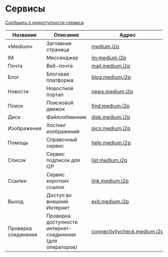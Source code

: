 # Сервисы
[Сообщить о недоступности сервиса](https://github.com/medium-isp/medium/issues/new)

| Название     	| Описание                    	| Адрес                       	| Base32 	      | Доступность 	| SSL |
|-------------- |------------------------------ |------------------------------ |:-------------:|:-------------:|:---:|
| «Medium» 	| Заглавная страница            | [medium.i2p](http://medium.i2p/?i2paddresshelper=dLJzgrK601vSbtNZGQ~R8V0ruRsdeG35gaIdH0RkXzoFioASVww8YociZfrgLsnHmKmMfA46fFv6goHkWYLMcWCDqoNc1X1bUzJwNxGHDcJJ1svKCuMGJDm5Ve~UMkdqEWofeT4tc4F14dJE48ff10jM4Y3Zc1tJCBuXKwtwa~mAdSacDlowXABP3kQ76kpMqQZ6dAithyAi53u-USvTmpK0Lc4uvZsWQL32m~qGMEiNrrlAhHZY2ttPbPUq8ig1bhEoBkN9CEYDdEgH3mw9CNmIhUrQThD9Hp~Wlsvd1x0815U-DDPqQvbwj2KgVRRt4z0uvZ-Ol0gpJwSgXfovVmuGj-PjbzFlfe-oGB-hQWEM~rTvIGdoS09nyWZtzzEQMnOwxv72fEM7HVQbMzSQ3B2UMHDWcXaY~lmQNnXcvNPMZiWA9Qt0ogUdWzDMyz1OvK5hsUPOLEYJMQ7GS272Mx3E6fqGct2EJ20IDIY8MfMVvCzYOK58lvTqeEsAz-fRBQAEAAcAAA==)                   	| [Ссылка](http://mediumsqsqgxwwhioefin4qu2wql4nybk5fff7tgwbg2f6bgkboa.b32.i2p)              	| ![](https://img.shields.io/badge/доступен-success.svg)            	| ✓ |
| IM   		| Мессенджер             	| [im.medium.i2p](http://im.medium.i2p/?i2paddresshelper=ZiLCyFW8shsSqPFZLyCnQEsXIpYud~0AjPBuCqKHEm8HCN0qvIiav-s5lCOWDh~DWC-bLqopcC1dEdCebMepEQZaUBM1MsrA~0rh4fqf1N7D~9~UI60il9HpLWgFRbexNfsvUx4r2LwCLG5odSbrJKFoRQ7r9MCOWdEb-asKTyXp1Q~NArFJwyn02C6jzuitQgveTQsVCwDm6VBh0hsdqrV3l62Fi8KENPbPwOb8baI9dzB20l-ZTkFjkFDkhann8d0Hd34qRLxAR2s-F149qf5Fri2LKhki-JkGgXofJPK80uLRe6x3hhBpyPowo-0hFSKPpSdZP5KCgW3y-~PJxqw-9q2sDz38K1Qc6wBGi-ouA~R9YIwYJ9QzRTNheIks4Cd2HXifV7haQZu0bbFdLb1ZbCsvrRo8iKf9gxrjIjsMSgaQsuSgTS5a7l6wMWfmfk7YN8EcgtaRUI6emglsVvvlrJPidzYxzLtyUWQPZYyEWnQTyhUMhpUlJmn17HyuBQAEAAcAAA==)              	| [Ссылка](http://imczm4o22fuinld5hyqdjvy6w3wttn6c3zxxonh72fnjnebokqfa.b32.i2p)              	| ![](https://img.shields.io/badge/доступен-success.svg)            	| ✓ |
| Почта   	| Веб-почта             	| [mail.medium.i2p](http://mail.medium.i2p/?i2paddresshelper=MJcd4jvQLqCmBPJLMMMckL3tTAz2Lq4qUQfSqogRO15oAn2H0mHRGhTdDZcYvw-UCZVGzDBYfcxwuKRZfuaseklFk50KX7U1VELavWIryVXDTzTjW0DDeuJcQTgBdf9IowCi7AII5Q~0dPEJVQQ1q2o7aV7SjYrMMHTfkhnD3G0qrwnIkztztZ-rmyt2baJN1ORf9nDfwrq1uVKhEp60rI4rMHmnZSYejnawbvJMWjqn5tYtNCrUq~i3rEDTIbF1zDytveqXbIc8a~g8K9oRNlWtZJNfzSncpVeZGHUxn-btvC7xszM4lO5HCUwB7mwPnGy6AFZ6Cw0Vl0f-qJWQ1jPMIy9oTECcssvkKrf0vSNIUWTq6XHa2kPdOA881~iS2NEmLdRCK5kcZfD1l~-TLW-vWU1JYvXJcK1DpIiWT-mKpQSSl4L9azJ3hwVa9Y-EYM4x8mrS5gEiJEmeG~4Kceqw3lNKE7KyWV3NqGO6acm8Uq7vJ3DRCjQmULxCYag5BQAEAAcAAA==)              	| [Ссылка](http://mailxnjng4foyciyt5buhy6sf5lwmox4kfl67xutlnaishiijooa.b32.i2p)              	| ![](https://img.shields.io/badge/тестирование-yellow.svg)            	| ✓ |
| Блог   	| Блоговая платформа            | [blog.medium.i2p](http://blog.medium.i2p/?i2paddresshelper=Vzk6UiqP7eseyOge6JWLXlZrrDqQKjT9OYzhPMaxq1ECJsKsiQF~f90CyclELP9Y5GszF8ZrYw3MWfek2C9aUsVHaQA9B2mR2XjjqJhtcHBuvVBljO9Owhkn99JZJ4w84nHN4zKiqFagA3MWMWBLRJg3rS7sBHYaWO-lvBQILr5wp-Wu13BiSBHo5u4XLSc5GkAyuxpw30Q1s3VMLJoDz9WmZUCsK~L-Dr21Q9APP3Xp4VuBjin53Ni9Mb11vmgOocE1TQlEGxabjhYdRMa~C-gPIu2axxMyrifDbaYxisK7LzaPoDgb8N3X~2CqaUfpuTRAGy6eD1YUFoOLmH4RAb-UKTw6CJb3KqYx~OqNqL3m2h-fHIHi4PiHQKINNm-VJQfmlzyqhB5VRsuFPvckn~RkcTir~E0kYfQKTWVpCaw1HBSNbe~SqVq9EOkr-WUSUwvbcwNaRkZZycucJMUAa4Fr7nuq3hqcnfZK9Q4oTXyP3-t3e5qRYODve3nMKd08BQAEAAcAAA==)              	| [Ссылка](http://blogk6ppicm47mjy7gfdzidli5z55scjvzpkiowtp3qrpjf27nba.b32.i2p)              	| ![](https://img.shields.io/badge/тестирование-yellow.svg)            	| ✓ |
| Новости   	| Новостной портал              | [news.medium.i2p](http://news.medium.i2p/?i2paddresshelper=PlF2UFFj5pYkdKqXS14sDzdE4dKWnFQJhiZWF~pYH0fS8rblYTWun62QMHIbQnbMS1nErgaaNqLtdEZyMoSKzBcC9W9yd15gxAMFUfwv9Xb0Rnwkp1zu-cvEIYgn4oGN0qHhAVrEkeoCZnAgDjJ2sG2Crt5TQ6Jwzw9zzgo91Uuosa6frEca8-dAT1IVs7xO~hn1KiizKmoEz7Zc6bW6GLkF5ftxCbHNXi6nspit-XpWgk79iuka4uoO~wxXl1MVD0oZOSdWtyMsGd7I5OkJyNMOufHiWbhgtn-YFyQPp2bfSZsvJevwgitI3~whiH8hlfrOVeBWpDphB2thtFrg7Qsunx1wM-zZkCNW0KbqO11~u84C~KutKOKKociDsYIK8A0qhJq9nIbT1pOdD7kDT395VTqj8WR97F9~LGS-uAuxRjLMGEWMKQ1lHZm9ZfmSzQVcJts6T6XsW8S08fjqSt8m9lvWOugBgC0lBhkGaXBbmQruBC80~J6o7w5S0RccBQAEAAcAAA==)              	| [Ссылка](http://newspbu6efrckpxxwtv7m5u64thf6f6aeedm3glpnzrzsp2i2lzq.b32.i2p)              	| ![](https://img.shields.io/badge/тестирование-yellow.svg)            	| ✓ |
| Поиск   	| Поисковой движок              | [find.medium.i2p](http://find.medium.i2p/?i2paddresshelper=hpkrvBu8gLox9ZdUaca9WIu2Xj9pS3H4wR-Eiw4AvW0FEHSnO7evSt71Gu1j6WDEkeilsq7dvtmD33VmN0npkWJwsUPoqyaabDLol1CiagSX00oNgdGEi7r59Ie2MHXnYeSd~lVuyhWwCV5CDgZjPC3MiOAim4TpLU-kz2oXkRRYlvEM1FWNmYKbAQDi1FzWxZzRiHQFKQFm7LJpn~n7KFEtSVZ72-bVTXKLdHm0azrGtjwSDTfc6eefN98OBnFlOShUMC~giZGb1LxzP5LQtnXeP08F82gAG4eq0n5BX8eLmp0q4sZkcg8AhhzOrHVWMUmYocEmYuLwi6V5rFg4zZSj7N5tIjA4QoKIfr7xVJ2UQ~UTh1ms7LzNehpu~I32uAhHkr6yWmK~xizGtWlNMw87KphWBk1Rb2GdSY0bTf90~6b52GLLWw7Vt-E41OXwNgrZrd0qo438mvKCWr2WEGV-QlkWdf7njwoJb2vOgDjgl0cf9FG2BppjirUJ76i~BQAEAAcAAA==)              	| [Ссылка](http://findtmas67abih6xnob5g4ic3ywebmffucvpzxal3brus2drs2wa.b32.i2p)              	| ![](https://img.shields.io/badge/в_разработке-inactive.svg)            	| ✓ |
| Диск   	| Файлообменник                	| [disk.medium.i2p](http://disk.medium.i2p/?i2paddresshelper=rfhCTOQPt~jrquDp924fprg1oEhh2AQLWVd7o5IHuQUzWXlbsWyVlyDrTAgTHrukC~mV0KM7Pdx7Ae3OscYsAKOnKGNLBiMpvf9oyWc6BiZmLVV0lCMOjOe1zaWTYDyaalVgST1uJOnvqK4z5Bsp5KtjQTfdbWBo-03fvrxC~xr5vAfUXxGNWRohOsB50yo36KhEfin2q5x-BOjpR14jelnxdPvsjly4Ey3QZGkI5FBtqyz4habghOZ-OzPn9QY9x17j~ISiENrUV0oN0MREvMQyQWoILzfBdCNgokQP956H-D~3jQcwns-zUJJzUn5NKmtGVdtLeiopMd-TBkn377O2TocwJs4JDWO2EirkR6QpE~eecoaVEBmiKX62nE~GmO-Ru3caCssR2REWSLAycm3EE6EodYrpnWDhR7F0kIyXqDl9waAoIUWdBeUfWTWbWTPJXYm5QZ5tf8ffSB~gCc7mz9-2cTG7z~tr6CQX0FyHB06vKdHO0122w80xsGggBQAEAAcAAA==)              	| [Ссылка](http://diskinhww4t44nsa6rt56u32zhkgpervtyrauyyb7eqri4sqzeja.b32.i2p)              	| ![](https://img.shields.io/badge/доступен-success.svg)            	| ✓ |
| Изображения   | Хостинг изображений           | [pics.medium.i2p](http://pics.medium.i2p/?i2paddresshelper=~wC19ISgdGp1Lh18DY1mRSLSGEk0YTWvplK~9pUQtVj1DD-nEoizpiKKTroORjBfSUmMPPTGvzh6-IB0dIWUsdn4X-s8wNr3sWFlyX1yFoHHvkyzLgAY-ju2QXkyeFjJhqAYy16fU4PqYehVALTjO2v2DN5GgDdmTPJ81yo4xOW61a9oxWByzQ~elYH-Liv0vfbNdPlANr5lmLhvDv67FVhEsFxKx-no-dMqBGniwPqZxtN5Eo0dl1DVf9yOdRcnJQSM5byMKZgQM2f~KtGOOa2yvPnjdsSdqw5Zh~RttAt6UnXbKp48pmP05rU-IWXYWXhBXYy2sZQSvXA-TIw~IxZ9UmU-jogu6shVw1iIadkFL5n0gTnOnIwJKheY2dvU-~FrrHoXnx1dZmNHsuLY5mNV7acOeKUlt2AUNDk-8Xdris7Rsl8mKSgTVMtJWNKuug07yzjq8ZolI43mL-LZErwrqVH-9a5N2I7ZpM-pODqWVs6lrEULiCj2iV7gMiNhBQAEAAcAAA==)              	| [Ссылка](http://picsqjcq6pjugty4rfvl2kjqg65lroc27jlrtdjlh2mdvug57meq.b32.i2p)              	| ![](https://img.shields.io/badge/доступен-success.svg)            	| ✓ |
| Помощь   	| Справочный сервис             | [help.medium.i2p](http://help.medium.i2p/?i2paddresshelper=Y0U6Hz0ZIIbo9Kr1rp8zeIbXkU1BwceYJi-4eFjZY8d116ioh9n4~b9U~U-OX8uEgmLZM9NOeJC8uiheW5ovP3QArXCzQjutLSNaXZtiIdJOehYUSVe2CkznTw3DURCusaQUU7Vd2FS-dFLU-9GS233-4h5bnSQjFbJiVDKsD9IvJ5-HvBQ27BPuANnOsONCaGP5~xKiIUwa5Vwitxo8Rmeob9d~f7d~J2l5th3e0hv8hD18Th-1n~yK6iqopHsIdrc0CkLk5ZhlWoEMdE8XorSW0eA898VnrS42Su0GxbD6rmIA8fQx8vJMFcojAMv7rju1A~vs98HWTPo1KP76oDyvuo2U9NL7xA-2WehGroSxAeSdfAYK4sbick6~vcAuFqsOAaFbetBwyV1eBPr6aDfc5UrlbZpF~4~6E36oAKoy72UXafuT~X526JKfhZjzUyI0x~3pNvMkh9OY2mVeDSTlBg0oCPUKl3MVfXnyMVarljvOUAeu-A0dxkfHJ8VWBQAEAAcAAA==)              	| [Ссылка](http://help5mh3k2n5uagmikaswa2beh7w453zcedbkmnh43zoxasvsprq.b32.i2p)              	| ![](https://img.shields.io/badge/в_разработке-inactive.svg)            	| ✓ |
| Список   	| Сервис подписок для I2P   	| [list.medium.i2p](http://list.medium.i2p/?i2paddresshelper=-rVWUzET1NOMmUNxryOu-foqLFp7QxEY9j9mreT85wYmx5u8ERDmbPT88zIiPeA7hEwnASQMGYAF7~ngreYFv83g2xuGMjXuvwj7ZuNvsB596CwxMSY0B6VcI-~pNa-b2J18QqaNtyk7q4AwEGmN4HQ8ukqPExsooCChiQbmvGVFnqOcDkPaKk6rJSP653B6PaYFQ2IP2F3UyTQPViaCXyOAV2LyHp3w-XwSbHiOMzeB5MdxyWYc8tE1fQKJNVxgriBkv~gb8C~EvGiB~VZKM0vGc7dxCc0t9~b0wk0MxjdhbBjDnWPzlezSiF0uMztQ9G9Z4gNnjCWR6dsFqsWXkM4YEFKx5PSu1UV3aA7wVVgui5dFcmuryXWLNS0gZx4jgQCEXiqaSEJLuAwNerd1DWDoRGYBdEIyLdkhYwtpHrMvhl4B-TaaDHcCL~OhAaWp5~kh8Uw~oXLT237~hBcGETiNW6D4vXQp1zsVh3YVB2ApvSgbzMF2lUBTePpjz4-RBQAEAAcAAA==)              	| [Ссылка](http://listxirzfmy5r6hfbtqmwivgs3jxz4kn3wuh527kby7z33kzjoca.b32.i2p)              	| ![](https://img.shields.io/badge/доступен-success.svg)            	| ✓ |
| Ссылки   	| Сервис коротких ссылок        | [link.medium.i2p](http://link.medium.i2p/?i2paddresshelper=cavtaSJ9GgVnqXXBA~rWmrXHti~7DdpkGB83jBdv3dqlScc0dd8ANGapXHxJ~HKX3MTIb~fom1NyXRXEzdoquozRGY5QBQHJsD6phR~nF-~tU0sgt3ya7YlIbSRrT8bCbROr8u42u18CXrPmsS8YKIwbvD6CzI1FMdY4IIbnkFKtsXsjrxtIFeSYcOQ7ZeXhbcsxQi4525ML6ZZHaWT-rdX34qTj4fBq15SiJlJTjFDEI5CaR4cI0ElwmfG4wyzjX7VQR8jS3leP51bVDA29aBv2Z6trQbCxgu~FVNxf4SFC0YuI6VZ2mQ8zFOU9aijkiD2pD7anM71NxE1CAZ~lB5I8z-HpvbNZ7XwabXEwEYMqErYWAZO8xOuSdGsBLjd-TI1RIW~h2l6nSXVCSO2UBZ2tS)              	| [Ссылка](http://link22me2cqiaoqvw3qaoa4x3qglu65ihf4ijaoxkyxseforueiq.b32.i2p)              	| ![](https://img.shields.io/badge/доступен-success.svg)            	| ✓ |
| Выход   	| Доступ во внешний Интернет                    	| [exit.medium.i2p](http://exit.medium.i2p/?i2paddresshelper=Hg6zurQt~NGhUx9BE2YzMydUOQuvAr1HE0fKmdeQAhg7UNM11mzo-i~67wVt2uCKrn99JSLM~boPGMOmPsPqTol7uNMkvrsNPvW7Ac5~n63~hug7H8s4qIJREi5JDtCg3dbNWACSriRFnQQhx~8wF7Yzqm-TqZSmF68-19CJe7TmOusN87gzLoPd~1bnf0kryRTKVSfhk7vVQtMbDkZblontvEv1OmT7sx21N1PByo8XLJTQfxS5IByE4Uq0Z2V2Q4G8SXCJyS5Hzzmhcxl2hbZYkk0JcYl3HWjPr1Dw5IVVGXegMDVs1~FeG3zC~7mZCbjkTINFCpbMcHabp5VhZogeJSLsJXrj8b0OPih8ZTVTo2F-~vCbtHtmzC9ZNR4O9IHReEpeQd8yST4wmdjtIm6dcG98wsBx5-Ee2449IAVhY1VTbdS0t38DWDufbZ~gpCjRYPQLm~EgAE-A00zN~4y0CMoLlL4oHpE5INZpZhWuXfpyt7kgwafR4ho9PyEYBQAEAAcAAA==)              	| [Ссылка](http://exitdita4mlmkol3m3el2242mgrvwlomhbk7ldzm6klp3rxjaina.b32.i2p)              	| ![](https://img.shields.io/badge/недоступен-red.svg)            	| ✓ |
| Проверка соединения  	| Проверка доступности интернет-соединения (для операторов)         	| [connectivitycheck.medium.i2p](http://connectivitycheck.medium.i2p/?i2paddresshelper=gCrYOUONipDQYmSw-UQKUz5pglDjwt7GW194ozSQGHijxoU7ebN4Ysxcp9v0~GMs~vmMJRivOjvbmiPCRpBlsPlv~o9HtpGH3PsfhIrlz4Kc4xEJ4slyvMdOicOmshVTDQj3iSh8x8It5lSkjeprGZZ5SZ2uDqvxTfWrVu-oWI-E63x4BNQadz9gXSK6tDeNupTeHdzIo9PEFnHQSdphmW-XbL9iWCZdAJPj3BTmEyRwJhrgYJotbFyMu9w506p3VhuImyNDzRCc0XpYJpBR0uWz-Oq9YjtGAG2rfT5ZpfnCqCwN8kkDXgWsPisAXkdkS7w6-Rr0eFq78MhWSNMIStwbA7ZmPnxEkWi8fuSnZ5lxOfkUG2PsY4qD7laP0XGp3U60iqe4Zpf-Wvofi8rtArsZ2gRnAXDaCbbUycL~bQCt953viJMxwVooO8XaDVYl9Y4adqyt0Kd9M1ExI6zntD60gs7b3JhoKybS9WUiBti6KuBbRvIA1KBpXBN4nQufBQAEAAcAAA==) 	| [Ссылка](http://check3cxx6tkyxh4a2lcfarooflkvjwu7bijzto5iunbudc3snja.b32.i2p)              	| ![](https://img.shields.io/badge/доступен-success.svg)            	| ✓ |
